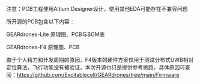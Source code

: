 注意：PCB工程使用Altium Designer设计，使用其他EDA可能存在不兼容问题



所开源的PCB包含以下内容：

GEARdrones-Lite 原理图、PCB与BOM表

GEARdrones-F4 原理图、PCB

 

由于个人精力和开发周期的原因，F4版本的硬件方案仅用于测试分布式UWB相对定位算法，飞行功能没有被验证，本次开源也只是提供参考思路，具体原因可查阅：https://github.com/Excitablecell/GEARdrones/tree/main/Firmware
